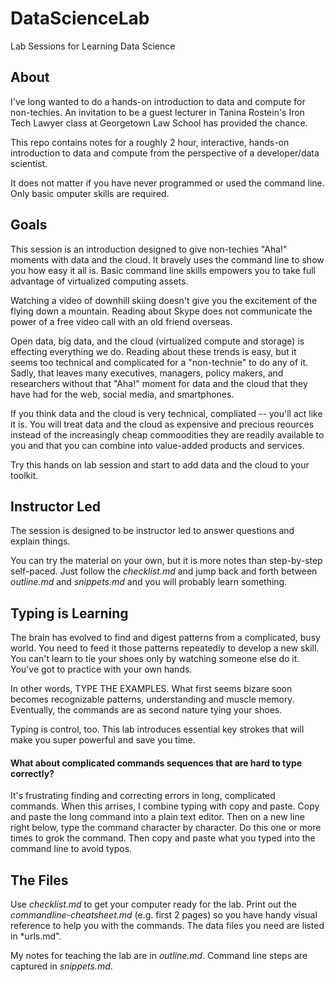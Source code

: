 DataScienceLab
==============

Lab Sessions for Learning Data Science

## About
I've long wanted to do a hands-on introduction to data and compute for non-techies. An invitation to be a guest lecturer in Tanina Rostein's Iron Tech Lawyer class at Georgetown Law School has provided the chance. 

This repo contains notes for a roughly 2 hour, interactive, hands-on introduction to data and compute from the perspective of a developer/data scientist. 

It does not matter if you have never programmed or used the command line. Only basic omputer skills are required.

## Goals
This session is an introduction designed to give non-techies "Aha!" moments with data and the cloud. It bravely uses the command line to show you how easy it all is. Basic command line skills empowers you to take full advantage of virtualized computing assets.

Watching a video of downhill skiing doesn't give you the excitement of the flying down a mountain. Reading about Skype does not communicate the power of a free video call with an old friend overseas. 

Open data, big data, and the cloud (virtualized compute and storage) is effecting everything we do. Reading about these trends is easy, but it seems too technical and complicated for a "non-technie" to do any of it. Sadly, that leaves many executives, managers, policy makers, and researchers without that "Aha!" moment for data and the cloud that they have had for the web, social media, and smartphones. 

If you think data and the cloud is very technical, compliated -- you'll act like it is. You will treat data and the cloud as expensive and precious reources instead of the increasingly cheap commoodities they are readily available to you and that you can combine into value-added products and services.

Try this hands on lab session and start to add data and the cloud to your toolkit.

## Instructor Led
The session is designed to be instructor led to answer questions and explain things.

You can try the material on your own, but it is more notes than step-by-step self-paced. Just follow the *checklist.md* and jump back and forth between *outline.md* and *snippets.md* and you will probably learn something.

## Typing is Learning
The brain has evolved to find and digest patterns from a complicated, busy world. You need to feed it those patterns repeatedly to develop a new skill. You can't learn to tie your shoes only by watching someone else do it. You've got to practice with your own hands.

In other words, TYPE THE EXAMPLES. What first seems bizare soon becomes recognizable patterns, understanding and muscle memory. Eventually, the commands are as second nature tying your shoes. 

Typing is control, too. This lab introduces essential key strokes that will make you super powerful and save you time.

#### What about complicated commands sequences that are hard to type correctly?  
It's frustrating finding and correcting errors in long, complicated commands. When this arrises, I combine typing with copy and paste. Copy and paste the long command into a plain text editor. Then on a new line right below, type the command character by character. Do this one or more times to grok the command. Then copy and paste what you typed into the command line to avoid typos.

## The Files

Use *checklist.md* to get your computer ready for the lab. Print out the *commandline-cheatsheet.md* (e.g. first 2 pages) so you have handy visual reference to help you with the commands. The data files you need are listed in *urls.md". 

My notes for teaching the lab are in *outline.md*. 	Command line steps are captured in *snippets.md*. 
